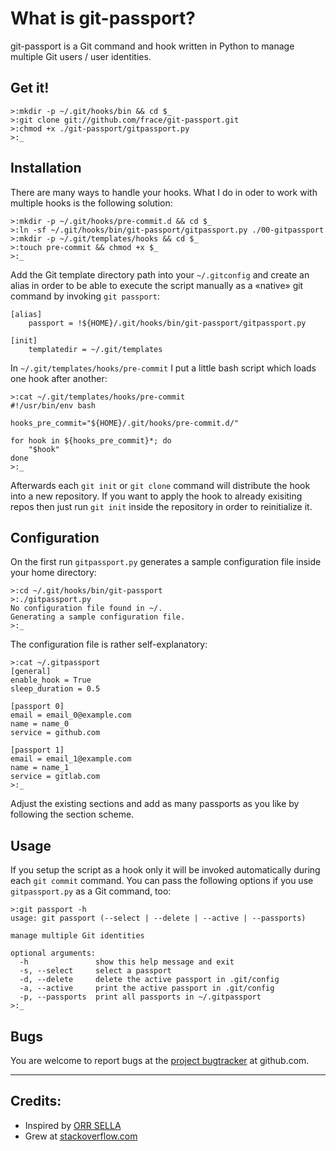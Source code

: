 # What is git-passport?
git-passport is a Git command and hook written in Python to manage multiple Git
users / user identities.


## Get it!
```
>:mkdir -p ~/.git/hooks/bin && cd $_
>:git clone git://github.com/frace/git-passport.git
>:chmod +x ./git-passport/gitpassport.py
>:_
```


## Installation
There are many ways to handle your hooks. What I do in oder to work with
multiple hooks is the following solution:
```
>:mkdir -p ~/.git/hooks/pre-commit.d && cd $_
>:ln -sf ~/.git/hooks/bin/git-passport/gitpassport.py ./00-gitpassport
>:mkdir -p ~/.git/templates/hooks && cd $_
>:touch pre-commit && chmod +x $_
>:_
```

Add the Git template directory path into your `~/.gitconfig` and create an
alias in order to be able to execute the script manually as a «native» git
command by invoking `git passport`:
```
[alias]
    passport = !${HOME}/.git/hooks/bin/git-passport/gitpassport.py

[init]
    templatedir = ~/.git/templates
```

In `~/.git/templates/hooks/pre-commit` I put a little bash script which
loads one hook after another:
```
>:cat ~/.git/templates/hooks/pre-commit
#!/usr/bin/env bash

hooks_pre_commit="${HOME}/.git/hooks/pre-commit.d/"

for hook in ${hooks_pre_commit}*; do
    "$hook"
done
>:_
```

Afterwards each `git init` or `git clone` command will distribute
the hook into a new repository.
If you want to apply the hook to already exisiting repos then just run
`git init` inside the repository in order to reinitialize it.


## Configuration
On the first run `gitpassport.py` generates a sample configuration file inside
your home directory:
```
>:cd ~/.git/hooks/bin/git-passport
>:./gitpassport.py
No configuration file found in ~/.
Generating a sample configuration file.
>:_
```

The configuration file is rather self-explanatory:
```
>:cat ~/.gitpassport
[general]
enable_hook = True
sleep_duration = 0.5

[passport 0]
email = email_0@example.com
name = name_0
service = github.com

[passport 1]
email = email_1@example.com
name = name_1
service = gitlab.com
>:_
```

Adjust the existing sections and add as many passports as you like by following
the section scheme.


## Usage
If you setup the script as a hook only it will be invoked automatically
during each `git commit` command.
You can pass the following options if you use `gitpassport.py` as a Git
command, too:
```
>:git passport -h
usage: git passport (--select | --delete | --active | --passports)

manage multiple Git identities

optional arguments:
  -h               show this help message and exit
  -s, --select     select a passport
  -d, --delete     delete the active passport in .git/config
  -a, --active     print the active passport in .git/config
  -p, --passports  print all passports in ~/.gitpassport
>:_
```


## Bugs
You are welcome to report bugs at the [project bugtracker][project-bugtracker]
at github.com.

[project-bugtracker]: https://github.com/frace/git-passport/issues


* * *
## Credits:
+ Inspired by [ORR SELLA][credits-1]
+ Grew at [stackoverflow.com][credits-2]

[credits-1]: https://orrsella.com/2013/08/10/git-using-different-user-emails-for-different-repositories/
[credits-2]: http://stackoverflow.com/questions/4220416/can-i-specify-multiple-users-for-myself-in-gitconfig/23107012#23107012
[credits-3]: http://codereview.stackexchange.com/questions/76935/python-based-git-pre-commit-hook-to-manage-multiple-users-git-identities

